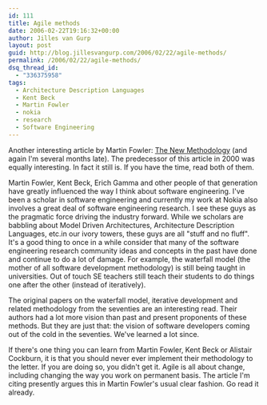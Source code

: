 ```yaml
---
id: 111
title: Agile methods
date: 2006-02-22T19:16:32+00:00
author: Jilles van Gurp
layout: post
guid: http://blog.jillesvangurp.com/2006/02/22/agile-methods/
permalink: /2006/02/22/agile-methods/
dsq_thread_id:
  - "336375958"
tags:
  - Architecture Description Languages
  - Kent Beck
  - Martin Fowler
  - nokia
  - research
  - Software Engineering
---
```

Another interesting article by Martin Fowler: [The New Methodology](http://martinfowler.com/articles/newMethodology.html) (and again I'm several months late). The predecessor of this article in 2000 was equally interesting. In fact it still is. If you have the time, read both of them.

Martin Fowler, Kent Beck, Erich Gamma and other people of that generation have greatly influenced the way I think about software engineering. I've been a scholar in software engineering and currently my work at Nokia also involves a great deal of software engineering research. I see these guys as the pragmatic force driving the industry forward. While we scholars are babbling about Model Driven Architectures, Architecture Description Languages, etc.in our ivory towers, these guys are all "stuff and no fluff". It's a good thing to once in a while consider that many of the software engineering research community ideas and concepts in the past have done and continue to do a lot of damage. For example, the waterfall model (the mother of all software development methodology) is still being taught in universities. Out of touch SE teachers still teach their students to do things one after the other (instead of iteratively).

The original papers on the waterfall model, iterative development and related methodology from the seventies are an interesting read. Their authors had a lot more vision than past and present proponents of these methods. But they are just that: the vision of software developers coming out of the cold in the seventies. We've learned a lot since.

If there's one thing you can learn from Martin Fowler, Kent Beck or Alistair Cockburn, it is that you should never ever implement their methodology to the letter. If you are doing so, you didn't get it. Agile is all about change, including changing the way you work on permanent basis. The article I'm citing presently argues this in Martin Fowler's usual clear fashion. Go read it already.